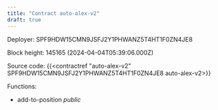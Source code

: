 ```yaml
---
title: "Contract auto-alex-v2"
draft: true
---
```

Deployer: SPF9HDW15CMN9JSFJ2Y1PHWANZ5T4HT1F0ZN4JE8


 



Block height: 145165 (2024-04-04T05:39:06.000Z)

Source code: {{<contractref "auto-alex-v2" SPF9HDW15CMN9JSFJ2Y1PHWANZ5T4HT1F0ZN4JE8 auto-alex-v2>}}

Functions:

* add-to-position _public_
